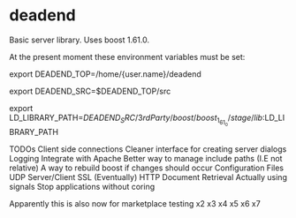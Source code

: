# deadend
Basic server library. Uses boost 1.61.0.

At the present moment these environment variables must be set:

export DEADEND_TOP=/home/{user.name}/deadend

export DEADEND_SRC=$DEADEND_TOP/src

export LD_LIBRARY_PATH=$DEADEND_SRC/3rdParty/boost/boost_1_61_0/stage/lib:$LD_LIBRARY_PATH

TODOs
Client side connections
Cleaner interface for creating server dialogs
Logging
Integrate with Apache
Better way to manage include paths (I.E not relative)
A way to rebuild boost if changes should occur
Configuration Files
UDP Server/Client
SSL (Eventually)
HTTP Document Retrieval
Actually using signals
Stop applications without coring

Apparently this is also now for marketplace testing
x2
x3
x4
x5
x6
x7
